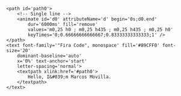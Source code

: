 <svg xmlns='http://www.w3.org/2000/svg'
    xmlns:xlink='http://www.w3.org/1999/xlink'
    viewBox='0 0 435 50'
    style='background-color: #00000000;'
    width='435px' height='50px'>

    <path id='path0'>
        <!-- Single line -->
        <animate id='d0' attributeName='d' begin='0s;d0.end'
            dur='6000ms' fill='remove'
            values='m0,25 h0 ; m0,25 h435 ; m0,25 h435 ; m0,25 h0'
            keyTimes='0;0.66666666666667;0.83333333333333;1' />
    </path>
    <text font-family='"Fira Code", monospace' fill='#89CFF0' font-size='20'
        dominant-baseline='auto'
        x='0%' text-anchor='start'
        letter-spacing='normal'>
        <textpath xlink:href='#path0'>
            Hello, I&#039;m Marcos Movilla.
        </textpath>
    </text>
</svg>
